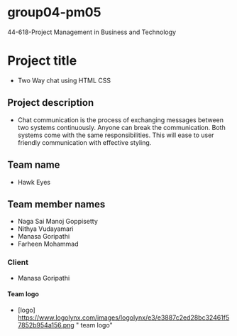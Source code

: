 # group04-pm05
44-618-Project Management in Business and Technology

 # Project title
 - Two Way chat using HTML CSS
 ## Project description 
 - Chat communication is the process of exchanging messages between two systems continuously. Anyone can break the communication. Both systems come with the same responsibilities. This will ease to user friendly communication with effective styling.
 ## Team name 
 - Hawk Eyes
 ## Team member names 
 - Naga Sai Manoj Goppisetty
 - Nithya Vudayamari
 - Manasa Goripathi
 - Farheen Mohammad
 ### Client 
 - Manasa Goripathi
 #### Team logo
 - [logo] https://www.logolynx.com/images/logolynx/e3/e3887c2ed28bc32461f57852b954a156.png " team logo"

